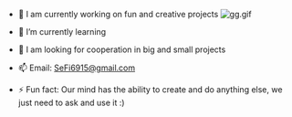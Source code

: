 - 🔭 I am currently working on fun and creative projects ![gg.gif](gif)

- 🌱 I’m currently learning 
- 👯 I am looking for cooperation in big and small projects 
- 📫 Email: SeFi6915@gmail.com 
- ⚡ Fun fact: Our mind has the ability to create and do anything else, we just need to ask and use it :)
